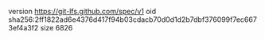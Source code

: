 version https://git-lfs.github.com/spec/v1
oid sha256:2ff1822ad6e4376d417f94b03cdacb70d0d1d2b7dbf376099f7ec6673ef4a3f2
size 6826
